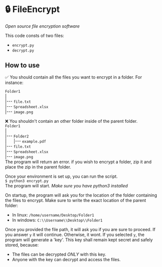 # 🔒 FileEncrypt
_Open source file encryption software_

This code consts of two files:
* `encrypt.py`
* `decrypt.py`

## How to use
✅ You should contain all the files you want to encrypt in a folder. For instance:  

`Folder1`  
|  
|--- `file.txt`  
|--- `Spreadsheet.xlsx`  
|--- `image.png`  

❌ You shouldn't contain an other folder inside of the parent folder.  
`Folder1`  
|  
|--- `Folder2`  
|&nbsp;&nbsp;&nbsp;&nbsp;&nbsp;&nbsp;|--- `example.pdf`  
|--- `file.txt`  
|--- `Spreadsheet.xlsx`  
|--- `image.png`  
The program will return an error. if you wish to encrypt a folder, zip it and place the zip in the parent folder.

Once your environment is set up, you can run the script.  
`$ python3 encrypt.py`  
The program will start. *Make sure you have python3 installed*

On startup, the program will ask you for the location of the folder containing the files to encrypt. Make sure to write the exact location of the parent folder:  
* In linux: `/home/username/Desktop/Folder1`  
* In windows: `C:\\Username\\Desktop\\Folder1`

Once you provided the file path, it will ask you if you are sure to proceed. If you answer `y` it will continue. Otherwise, it wont.
If you selected `y`, the program will generate a 'key'. This key shall remain kept secret and safely stored, because:  
* The files can be decrypted *ONLY* with this key.  
* Anyone with the key can decrypt and access the files.  
